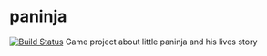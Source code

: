 # paninja
[![Build Status](https://travis-ci.org/mshassium/paninja.svg?branch=master)](https://travis-ci.org/mshassium/paninja)
Game project about little paninja and his lives story

